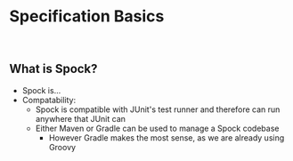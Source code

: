 # Specification Basics

<br>

## What is Spock?
* Spock is...
* Compatability:
    * Spock is compatible with JUnit's test runner and therefore can run anywhere that JUnit can
    * Either Maven or Gradle can be used to manage a Spock codebase
        * However Gradle makes the most sense, as we are already using Groovy
